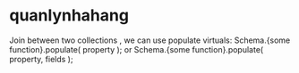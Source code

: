 # quanlynhahang

Join between two collections , we can use populate virtuals:
    Schema.{some function}.populate( property );
   or  Schema.{some function}.populate( property, fields );